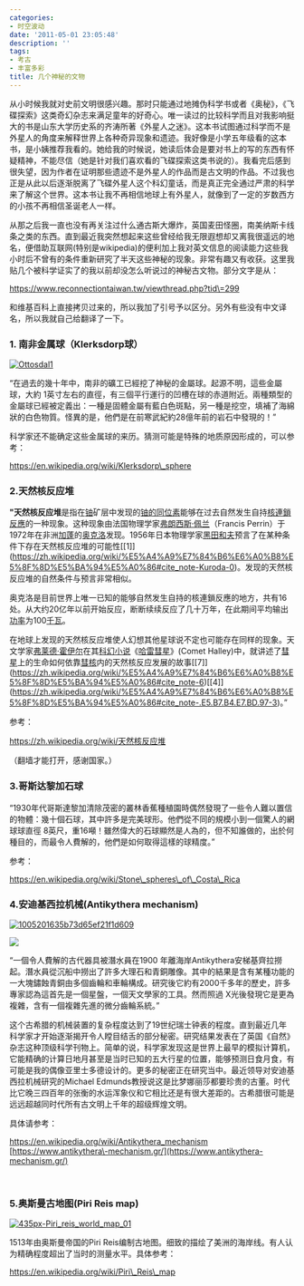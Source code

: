 ```yaml
---
categories:
- 时空波动
date: '2011-05-01 23:05:48'
description: ''
tags:
- 考古
- 丰富多彩
title: 几个神秘的文物
---
```

从小时候我就对史前文明很感兴趣。那时只能通过地摊伪科学书或者《奥秘》，《飞碟探索》这类奇幻杂志来满足童年的好奇心。唯一读过的比较科学而且对我影响挺大的书是山东大学历史系的齐涛所著《外星人之迷》。这本书试图通过科学而不是外星人的角度来解释世界上各种奇异现象和遗迹。我好像是小学五年级看的这本书，是小姨推荐我看的。她给我的时候说，她读后体会是要对书上的写的东西有怀疑精神，不能尽信（她是针对我们喜欢看的飞碟探索这类书说的）。我看完后感到很失望，因为作者在证明那些遗迹不是外星人的作品而是古文明的作品。不过我也正是从此以后逐渐脱离了飞碟外星人这个科幻童话，而是真正完全通过严肃的科学来了解这个世界。这本书让我不再相信地球上有外星人，就像到了一定的岁数西方的小孩不再相信圣诞老人一样。



从那之后我一直也没有再关注过什么通古斯大爆炸，英国麦田怪圈，南美纳斯卡线条之类的东西。直到最近我突然想起来这些曾经给我无限遐想却又离我很遥远的地名，便借助互联网(特别是wikipedia)的便利加上我对英文信息的阅读能力这些我小时后不曾有的条件重新研究了半天这些神秘的现象。非常有趣又有收获。这里我贴几个被科学证实了的我以前却没怎么听说过的神秘古文物。部分文字是从：



https://www.reconnectiontaiwan.tw/viewthread.php?tid\=299



和维基百科上直接拷贝过来的，所以我加了引号予以区分。另外有些没有中文译名，所以我就自己给翻译了一下。



### 1\. 南非金属球（Klerksdorp球）


[![](/assets/spacetimewave/2011/05/ottosdal11.jpg "Ottosdal1")](/assets/spacetimewave/2011/05/ottosdal11.jpg)



“在過去的幾十年中，南非的礦工已經挖了神秘的金屬球。起源不明，這些金屬球，大約 1英寸左右的直徑，有三個平行運行的凹槽在球的赤道附近。兩種類型的金屬球已經被定義出：一種是固體金屬有藍白色斑點，另一種是挖空，填補了海綿狀的白色物質。怪異的是，他們是在前寒武紀約28億年前的岩石中發現的！”



科学家还不能确定这些金属球的来历。猜测可能是特殊的地质原因形成的，可以参考：



https://en.wikipedia.org/wiki/Klerksdorp\_sphere

### 2\.天然核反应堆


**"天然核反应堆**是指在[铀](https://zh.wikipedia.org/wiki/%E9%93%80 "铀")矿层中发现的[铀的同位素](https://zh.wikipedia.org/wiki/%E9%93%80%E7%9A%84%E5%90%8C%E4%BD%8D%E7%B4%A0 "铀的同位素")能够在过去自然发生自持[核連鎖反應](https://zh.wikipedia.org/wiki/%E6%A0%B8%E9%80%A3%E9%8E%96%E5%8F%8D%E6%87%89)的一种现象。这种现象由法国物理学家[弗朗西斯·佩兰](https://zh.wikipedia.org/w/index.php?title=%E5%BC%97%E6%9C%97%E8%A5%BF%E6%96%AF%C2%B7%E4%BD%A9%E5%85%B0&action=edit&redlink=1 "弗朗西斯·佩兰")（Francis Perrin）于1972年在非洲[加蓬](https://zh.wikipedia.org/wiki/%E5%8A%A0%E8%93%AC)的[奥克洛](https://zh.wikipedia.org/wiki/%E5%A5%A7%E5%85%8B%E6%B4%9B "奧克洛")发现。1956年日本物理学家[黑田和夫](https://zh.wikipedia.org/w/index.php?title=%E9%BB%91%E7%94%B0%E5%92%8C%E5%A4%AB&action=edit&redlink=1 "黑田和夫")预言了在某种条件下存在天然核反应堆的可能性[\[1]](https://zh.wikipedia.org/wiki/%E5%A4%A9%E7%84%B6%E6%A0%B8%E5%8F%8D%E5%BA%94%E5%A0%86#cite_note-Kuroda-0)。发现的天然核反应堆的自然条件与预言非常相似。



奥克洛是目前世界上唯一已知的能够自然发生自持的核連鎖反應的地方，共有16处。从大约20亿年以前开始反应，断断续续反应了几十万年，在此期间平均输出[功率](https://zh.wikipedia.org/wiki/%E5%8A%9F%E7%8E%87)为100[千瓦](https://zh.wikipedia.org/wiki/%E5%8D%83%E7%93%A6 "千瓦")。



在地球上发现的天然核反应堆使人幻想其他星球说不定也可能存在同样的现象。天文学家[弗莱德·霍伊尔](https://zh.wikipedia.org/wiki/%E5%BC%97%E8%8E%B1%E5%BE%B7%C2%B7%E9%9C%8D%E4%BC%8A%E5%B0%94 "弗莱德·霍伊尔")在其[科幻小说](https://zh.wikipedia.org/wiki/%E7%A7%91%E5%B9%BB%E5%B0%8F%E8%AF%B4)《[哈雷彗星](https://zh.wikipedia.org/w/index.php?title=%E5%93%88%E9%9B%B7%E5%BD%97%E6%98%9F_(%E5%B0%8F%E8%AF%B4)&action=edit&redlink=1 "哈雷彗星 (小说)")》(Comet Halley)中，就讲述了[彗星](https://zh.wikipedia.org/wiki/%E5%BD%97%E6%98%9F)上的生命如何依靠[彗核](https://zh.wikipedia.org/wiki/%E5%BD%97%E6%A0%B8)内的天然核反应发展的故事[\[7]](https://zh.wikipedia.org/wiki/%E5%A4%A9%E7%84%B6%E6%A0%B8%E5%8F%8D%E5%BA%94%E5%A0%86#cite_note-6)[\[4]](https://zh.wikipedia.org/wiki/%E5%A4%A9%E7%84%B6%E6%A0%B8%E5%8F%8D%E5%BA%94%E5%A0%86#cite_note-.E5.B7.B4.E7.BD.97-3)。”



参考：



https://zh.wikipedia.org/wiki/天然核反应堆



（翻墙才能打开，感谢国家。）

### 3\.哥斯达黎加石球



“1930年代哥斯達黎加清除茂密的叢林香蕉種植園時偶然發現了一些令人難以置信的物體：幾十個石球，其中許多是完美球形。他們從不同的規模小到一個驚人的網球球直徑 8英尺，重16噸！雖然偉大的石球顯然是人為的，但不知誰做的，出於何種目的，而最令人費解的，他們是如何取得這樣的球精度。”



参考：



https://en.wikipedia.org/wiki/Stone\_spheres\_of\_Costa\_Rica

### 4\.安迪基西拉机械(Antikythera mechanism)


[![](/assets/spacetimewave/2011/05/1005201635b73d65ef21f1d6091.jpg "1005201635b73d65ef21f1d609")](/assets/spacetimewave/2011/05/1005201635b73d65ef21f1d6091.jpg)

![](/assets/spacetimewave/2011/05/front_gears_dials-preview1.jpg)



“一個令人費解的古代器具被潛水員在1900 年離海岸Antikythera安梯基齊拉撈起。潛水員從沉船中撈出了許多大理石和青銅雕像。其中的結果是含有某種功能的一大塊鏽蝕青銅由多個齒輪和車輪構成。研究後它約有2000千多年的歷史，許多專家認為這首先是一個星盤，一個天文學家的工具。然而照過 X光後發現它是更為複雜，含有一個複雜先進的微分齒輪系統。”



这个古希腊的机械装置的复杂程度达到了19世纪瑞士钟表的程度。直到最近几年科学家才开始逐渐揭开令人瞠目结舌的部分秘密。研究结果发表在了英国《自然》杂志这种顶级科学刊物上。简单的说，科学家发现这是世界上最早的模拟计算机，它能精确的计算日地月甚至是当时已知的五大行星的位置，能够预测日食月食，有可能是我的偶像亚里士多德设计的。更多的秘密正在研究当中。最近领导对安迪基西拉机械研究的Michael Edmunds教授说这是比梦娜丽莎都要珍贵的古董。时代比它晚三四百年的张衡的水运浑象仪和它相比还是有很大差距的。古希腊很可能是远远超越同时代所有古文明上千年的超级辉煌文明。



具体请参考：



<https://en.wikipedia.org/wiki/Antikythera_mechanism>
[https://www.antikythera\-mechanism.gr/](https://www.antikythera-mechanism.gr/)



 

### 5\.奥斯曼古地图(Piri Reis map)


[![](/assets/spacetimewave/2011/05/435px-piri_reis_world_map_011.jpg "435px-Piri_reis_world_map_01")](/assets/spacetimewave/2011/05/435px-piri_reis_world_map_011.jpg)



1513年由奥斯曼帝国的Piri Reis编制古地图。细致的描绘了美洲的海岸线。有人认为精确程度超出了当时的测量水平。具体参考：



https://en.wikipedia.org/wiki/Piri\_Reis\_map